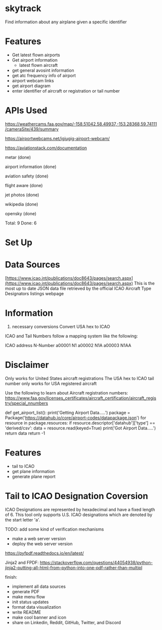 # skytrack
Find information about any airplane given a specific identifier


# Features
- Get latest flown airports
- Get airport information
    - latest flown aircraft
- get general avosint information
- get atc frequency info of airport
- airport webcam links
- get airport diagram
- enter identifier of aircraft or registration or tail number

# APIs Used

https://weathercams.faa.gov/map/-158.51042,58.49937,-153.28368,59.74111/cameraSite/439/summary

https://airportwebcams.net/igiugig-airport-webcam/

https://aviationstack.com/documentation

metar (done)

airport information (done)

aviation safety (done)

flight aware (done)

jet photos (done)

wikipedia (done)

opensky (done)

Total: 9
Done: 6

# Set Up

# Data Sources

[https://www.icao.int/publications/doc8643/pages/search.aspx](https://www.icao.int/publications/doc8643/pages/search.aspx)
This is the most up to date JSON data file retrieved by the official ICAO Aircraft Type Designators listings webpage


# Information

1. necessary conversions
Convert USA hex to ICAO

ICAO and Tail Numbers follow a mapping system like the following:

ICAO address	N-Number
a00001	N1
a00002	N1A
a00003	N1AA


# Disclaimer
Only works for United States aircraft registrations
The USA hex to ICAO tail number only works for USA registered aircraft

Use the following to learn about Aircraft registration numbers:
https://www.faa.gov/licenses_certificates/aircraft_certification/aircraft_registry/special_nnumbers


def get_airport_list():
	print('Getting Airport Data.....')
	package = Package('https://datahub.io/core/airport-codes/datapackage.json')
	for resource in package.resources:
	    if resource.descriptor['datahub']['type'] == 'derived/csv':
	        data = resource.read(keyed=True)
	        print('Got Airport Data.....')
	        return data
	return -1


# Features 
- tail to ICAO
- get plane information
- generate plane report


# Tail to ICAO Designation Coversion
ICAO Designations are represented by hexadecimal and have a fixed length of 6. This tool only supports U.S. ICAO designations which are denoted by the start letter 'a'. 


TODO:
add some kind of verification mechanisms


- make a web server version
- deploy the web server version

https://pyfpdf.readthedocs.io/en/latest/


Jinja2 and FPDF:
https://stackoverflow.com/questions/44054938/python-jinja2-putting-all-html-from-python-into-one-pdf-rather-than-multipl

finish:
- implement all data sources
- generate PDF
- make menu flow
- init status updates
- format data visualization
- write README
- make cool banner and icon
- share on Linkedin, Reddit, GitHub, Twitter, and Discord